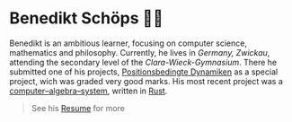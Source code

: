 # Benedikt Schöps 👨‍💻

Benedikt is an ambitious learner, focusing on computer science, mathematics and philosophy. Currently, he lives in _Germany, Zwickau_, attending the secondary level of the _Clara-Wieck-Gymnasium_. There he submitted one of his projects, [Positionsbedingte Dynamiken](https://github.com/m4dh0rs3/PBD) as a special project, wich was graded very good marks. His most recent project was a [computer–algebra–system](https://github.com/m4dh0rs3/cas), written in [Rust](https://rust-lang.com).

> See his [Resume](https://m4dh0rs3.github.io/resume/) for more